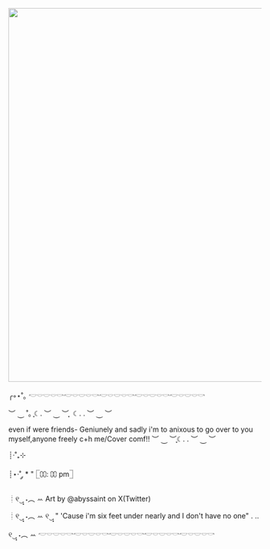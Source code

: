 <img src="blob:chrome-untrusted://media-app/3eae07a2-55b8-4a69-9b82-0c92db67caab" alt=""/><img width="1080" height="744" alt="" src="https://github.com/user-attachments/assets/4d6ec5a4-2f79-4ea3-a9f6-1fff6f25dc2d" />



   ╭◦⋆˚｡            𓎢𓎠𓎟𓎠𓎡𓎢𓎠𓎟𓎠𓎡𓎢𓎠𓎟𓎠𓎡𓎢𓎠𓎟𓎠𓎡𓎢𓎠𓎟𓎠𓎡


   ︶ ⏝ ˚｡    ִֶָ☾.  ︶ ⏝ ︶
 ִֶָ       ☾.︎ . ︶ ⏝ ︶ 

even if were friends- Geniunely and sadly i'm to anixous to go over to you myself,anyone freely c+h me/Cover comf!!  ︶ ⏝ ︶ִֶָ☾. . ︶ ⏝ ︶ 

┊·˚₊⊹

┊⋆·˚ ༘ * "         𓉘⩇⩇: ⩇⩇ pm𓉝 

┊୧‿̩͙ ˖︵ ꕀ Art by @abyssaint on X(Twitter)


┊୧‿̩͙ ˖︵ ꕀ                   ୧‿̩͙  " 'Cause i'm six feet under nearly and I don't have no one" . ..

   ୧‿̩͙ ˖︵ ꕀ  𓎢𓎠𓎟𓎠𓎡𓎢𓎠𓎟𓎠𓎡𓎢𓎠𓎟𓎠𓎡𓎢𓎠𓎟𓎠𓎡𓎢𓎠𓎟𓎠𓎡
